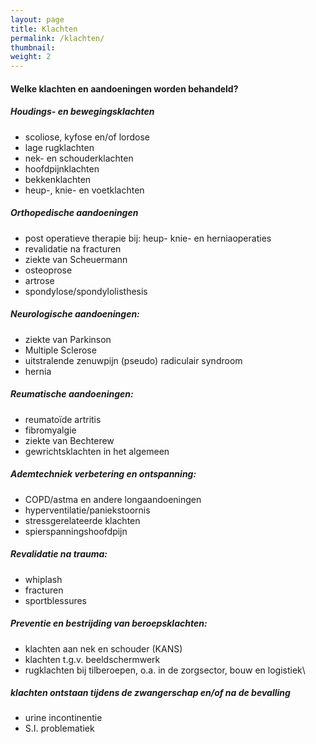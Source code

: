 ```yaml
---
layout: page
title: Klachten
permalink: /klachten/
thumbnail:
weight: 2
---
```


  <h4>Welke klachten en aandoeningen worden behandeld?</h4>
  <div class="row">
      <div class="col s12 m4">
          <h5>Houdings- en bewegingsklachten</h5>
          <ul>
              <li>scoliose, kyfose en/of lordose</li>
              <li>lage rugklachten</li>
              <li>nek- en schouderklachten</li>
              <li>hoofdpijnklachten</li>
              <li>bekkenklachten</li>
              <li>heup-, knie- en voetklachten</li>
          </ul>
      </div>
      <div class="col s12 m4">
          <h5>Orthopedische aandoeningen</h5>
          <ul>
              <li>post operatieve therapie bij: heup- knie- en herniaoperaties</li>
              <li>revalidatie na fracturen</li>
              <li>ziekte van Scheuermann</li>
              <li>osteoprose</li>
              <li>artrose</li>
              <li>spondylose/spondylolisthesis</li>
          </ul>
      </div>
      <div class="col s12 m4">
          <h5>Neurologische aandoeningen:</h5>
          <ul>
              <li>ziekte van Parkinson</li>
              <li>Multiple Sclerose</li>
              <li>uitstralende zenuwpijn (pseudo) radiculair syndroom</li>
              <li>hernia</li>
          </ul>
      </div>
  </div>
  <div class="row">
      <div class="col s12 m4">
          <h5>Reumatische aandoeningen:</h5>
          <ul>
              <li>reumatoïde artritis</li>
              <li>fibromyalgie</li>
              <li>ziekte van Bechterew</li>
              <li>gewrichtsklachten in het algemeen</li>
          </ul>
      </div>
      <div class="col s12 m4">
          <h5>Ademtechniek verbetering en ontspanning:</h5>
          <ul>
              <li>COPD/astma en andere longaandoeningen</li>
              <li>hyperventilatie/paniekstoornis</li>
              <li>stressgerelateerde klachten</li>
              <li>spierspanningshoofdpijn</li>
          </ul>
      </div>
      <div class="col s12 m4">
          <h5>Revalidatie na trauma:</h5>
          <ul>
              <li>whiplash</li>
              <li>fracturen</li>
              <li>sportblessures</li>
          </ul>
      </div>
  </div>
  <div class="row">
      <div class="col s12 m4">
          <h5>Preventie en bestrijding van beroepsklachten:</h5>
          <ul>
              <li>klachten aan nek en schouder (KANS)</li>
              <li>klachten t.g.v. beeldschermwerk</li>
              <li>rugklachten bij tilberoepen, o.a. in de zorgsector, bouw en logistiek\</li>
          </ul>
      </div>
      <div class="col s12 m4">
          <h5>klachten ontstaan tijdens de zwangerschap en/of na de bevalling</h5>
          <ul>
              <li>urine incontinentie</li>
              <li>S.I. problematiek</li>
          </ul>
      </div>

